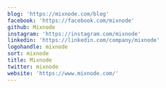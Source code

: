 ```yaml
---
blog: 'https://mixnode.com/blog'
facebook: 'https://facebook.com/mixnode'
github: Mixnode
instagram: 'https://instagram.com/mixnode'
linkedin: 'https://linkedin.com/company/mixnode'
logohandle: mixnode
sort: mixnode
title: Mixnode
twitter: mixnode
website: 'https://www.mixnode.com/'
---
```

